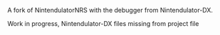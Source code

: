 A fork of NintendulatorNRS with the debugger from Nintendulator-DX.

Work in progress, Nintendulator-DX files missing from project file